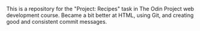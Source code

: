 This is a repository for the "Project: Recipes" task in The Odin Project web development course. Became a bit better at HTML, using Git, and creating good and consistent commit messages.